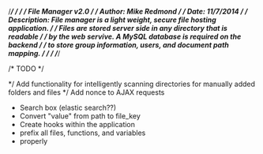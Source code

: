 /****************************************************************************************/
/*                                                                                      */
/*  File Manager v2.0                                                                   */
/*  Author:         Mike Redmond                                                        */
/*  Date:           11/7/2014                                                           */
/*  Description:    File manager is a light weight, secure file hosting application.    */
/*                  Files are stored server side in any directory that is readable      */
/*                  by the web servive. A MySQL database is required on the backend     */
/*                  to store group information, users, and document path mapping.       */
/*                                                                                      */
/****************************************************************************************/

/*  TODO   */

*/  Add functionality for intelligently scanning directories for manually added folders and files
*/  Add nonce to AJAX requests
*   Search box (elastic search??)
*   Convert "value" from path to file_key
*   Create hooks within the application
*   prefix all files, functions, and variables
*   properly 
    

    
    
                    